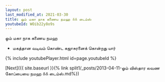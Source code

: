 ```yaml
---
layout: post
last_modified_at: 2021-03-30
title: ஓம் மகா நாக கணைய நமஹ ௧௧ டைம்ஸ்
youtubeId: WOib22y8o9s
---
```

 
 
 ஓம் மகா நாக கணைய நமஹ  
 
 -  மகத்தான வடிவம் கொண்ட கஜாசுரனைக் கொன்றது யார் 
 
  
 
  
 
 
 
 
 
 


{% include youtubePlayer.html id=page.youtubeId %}
 
[Next]({{ site.baseurl }}{% link  split1/_posts/2013-04-11-ஓம் விஸ்தார லவண கோப்பையை நமஹ ௧௧ டைம்ஸ்.md%})
 
